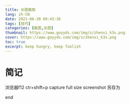```yaml
---
title: 长图截取
lang: zh-CN
date: 2021-06-30 09:43:36
tags: [技巧]
categories: [截图,长图]
thumbnail: https://www.goyyds.com/img/s/zhenxi_k3s.png
cover: https://www.goyyds.com/img/s/zhenxi_k3s.png
toc: true
excerpt: keep hungry, keep foolish
---
```


# 简记
浏览器f12
ctr+shift+p
capture full size screenshot
另存为

end
